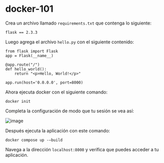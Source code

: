 # docker-101


 Crea un archivo llamado `requirements.txt` que contenga lo siguiente:

```
flask == 2.3.3
```


Luego agrega el archivo `hello.py` con el siguiente contenido:

```
from flask import Flask
app = Flask(__name__)

@app.route("/")
def hello_world():
    return "<p>Hello, World!</p>"

app.run(host='0.0.0.0', port=8000)
```

Ahora ejecuta docker con el siguiente comando:

```
docker init
```

Completa la configuración de modo que tu sesión se vea así:

![image](https://github.com/lnds/docker-101/assets/515492/201e8622-d073-4e18-ae3f-4bc6d94f8244)


Después ejecuta la aplicación con este comando:

```
docker compose up -—build
```

Navega a la dirección `localhost:8000` y verifica que puedes acceder a tu aplicación.


